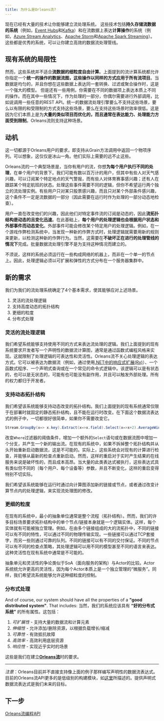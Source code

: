 ```yaml
---
title: 为什么是Orleans流?
---
```


现在已经有大量的技术让你能够建立流处理系统。
这些技术包括**持久存储流数据的系统**（例如，[Event Hubs](http://azure.microsoft.com/en-us/services/event-hubs/)和[Kafka](http://kafka.apache.org/)）和在流数据上表达**计算操作**的系统（例如，[Azure Stream Analytics](http://azure.microsoft.com/en-us/services/stream-analytics/)、[Apache Storm](https://storm.apache.org/)和[Apache Spark Streaming](https://spark.apache.org/streaming/)）。这些都是优秀的系统，可以让你建立高效的数据流处理管线。

## 现有系统的局限性

然而，这些系统并不适合**流数据的细粒度自由计算**。上面提到的流计算系统都允许你指定一个**统一的操作的数据流图，这些操作以同样的方式应用于所有流项目**。当数据是均匀的，并且你想在这些数据上表达同一套转换、过滤或聚合操作时，这是一个强大的模型。
但是还有一些用例，你需要在不同的数据项上表达本质上不同的操作。而在其中一些情况下，作为处理的一部分，你偶尔需要进行外部调用，比如说调用一些任意的REST API。统一的数据流处理引擎要么不支持这些场景，要么以有限的和受限制的方式支持这些场景，要么在支持这些场景时效率很低。这是因为它们本质上是为**大量的类似项目而优化的，而且通常在表达能力、处理能力方面受到限制**。Orleans流则支持这种场景。

## 动机

这一切都源于Orleans用户的要求，即支持从Grain方法调用中返回一个物项序列。可以想象，这仅仅是冰山一角。他们实际上需要的远不止这些。

Orleans流的一个典型场景是，当你有用户的流，你想**为每个用户执行不同的处理**，在单个用户的背景下。我们可能有数以百万计的用户，但其中有些人对天气感兴趣，可以订阅某个特定地点的天气警报，而有些人对体育赛事感兴趣；还有人在跟踪某个特定航班的状态。处理这些事件需要不同的逻辑，但你不希望运行两个独立的流处理实例。有些用户只对某只股票感兴趣，而且只对某个外部条件感兴趣，这个条件不一定是流数据的一部分（因此需要在运行时作为处理的一部分动态地检查）。

用户一直在改变他们的兴趣，因此他们对特定事件流的订阅是动态的，因此**流拓扑结构是动态的且变化迅速**。在此基础上，**每个用户的处理逻辑也会根据用户状态和外部事件而动态变化**。外部事件可能会修改某个特定用户的处理逻辑。例如，在一个游戏作弊检测系统中，当发现一种新的作弊方式时，处理逻辑就需要用新的规则来更新，以检测这种新的作弊行为。当然，这需要在**不破坏正在进行的处理管线的情况下**完成。批量数据流处理引擎不是为支持这种情况而建立的。

不须说，这样的系统必须运行在一些构成网络的机器上，而非在一个单一的节点上。因此，处理逻辑必须以可扩展和弹性的方式分布在一个服务器集群中。

## 新的需求

我们为我们的流处理系统确定了4个基本需求，使其能够应对上述场景。

1. 灵活的流处理逻辑
2. 支持高度动态的拓扑结构
3. 更细的粒度
4. 分布式处理

### 灵活的流处理逻辑

我们希望系统能够支持使用不同的方式来表达流处理的逻辑。我们上面提到的现有系统要求开发者写一个声明性的数据流计算图，通常是通过函数式编程风格来实现。这就限制了处理逻辑的可表达性和灵活性。Orleans流不关心处理逻辑的表达方式。它可以被表达为数据流（例如，通过使用[.NET中的响应式扩展(Rx)](https://msdn.microsoft.com/en-us/data/gg577609.aspx)）、一个函数式程序、一个声明式查询或在一个常见的命令式逻辑中。该逻辑可以是有状态的，也可以是无状态的，可能有也可能没有副作用，并且可以触发外部处理。所有的权力都归于开发者。

### 支持动态拓扑结构

我们希望该系统能够支持动态改变的拓扑结构。我们上面提到的现有系统通常仅限于在部署时就固定的静态拓扑结构，且不能在运行时改变。在下面这个数据流表达式的例子中，一切都很好很简单，如果你不需要改变它。

```cs
Stream.GroupBy(x=> x.key).Extract(x=>x.field).Select(x=>x+2).AverageWindow(x, 5sec).Where(x=>x > 0.8) *
```

改变`Where`过滤器的阈值条件，增加一个额外的`Select`语句或在数据流图中增加一个分支，并产生一个新的输出流。在现有的系统中，如果不拆掉整个拓扑结构并从头开始重新启动数据流，这是不可能的。实际上，这些系统会对现有的计算进行检查，并能够从最新的检查点重新启动。然而，这样的重启对于实时产生结果的在线服务来说是破坏性的，而且成本高昂。当大量的此类表达式被执行，这些表达式具有类似但不同的（每个用户、每个设备等）参数，并且不断变化，这样的重启变得特别不切实际。

我们希望该系统能够在运行时通过向计算图添加新的链接或节点，或者通过改变计算节点内的处理逻辑，来实现流处理图的修改。

### 更细的粒度

在现有的系统中，最小的抽象单位通常是整个流程（拓扑结构）。然而，我们的许多目标场景要求拓扑结构中的单个节点/链接本身就是一个逻辑实体。这样，每个实体就有可能被独立管理。例如，在由多个链接组成的大的流拓扑中，不同的链接可以有不同的特性，可以通过不同的物理传输实现。一些链接可以通过TCP套接字，而另一些则通过可靠的队列。不同的链接可以有不同的交付保证。不同的节点可以有不同的检查点策略，其处理逻辑可以用不同的模型甚至不同的语言来表达。这种灵活性在现有系统中通常是不可能的。

抽象单元和灵活性的争论类似于SoA（面向服务的架构）与Actor的比较。Actor系统统允许更高的灵活性，因为每个Actor本质上是一个独立管理的“微服务”。同样，我们希望流系统能够允许这种细粒度的控制。

### 分布式处理

And of course, our system should have all the properties of a **"good distributed system"**. That includes:
当然，我们的系统应该具有 **“好的分布式系统”** 的所有属性。这包括：

1. _可扩展性_ - 支持大量的数据流和计算元素
2. _伸缩性_ - 允许添加/删除资源，以根据负载增长/缩减
3. _可靠性_ - 有效抵抗故障
4. _高效率_ - 高效利用底层资源
5. _响应性_ - 实现近乎实时的场景

这些是我们在建立[**Orleans流**](index.md)时的要求。

---

_注意_：Orleans目前并不直接支持像上面的例子那样编写声明性的数据流表达式。目前的Orleans流API更多的是低级别的构建模块，如[这里](streams_programming_APIs.md)所描述的。提供声明式数据流表达式是我们未来的目标。

## 下一步
[Orleans流编程API](streams_programming_APIs.md)
